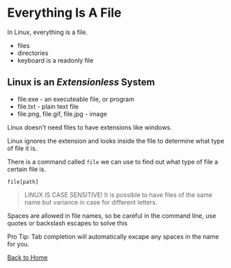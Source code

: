 # Everything Is A File

In Linux, everything is a file.
- files
- directories
- keyboard is a readonly file

## Linux is an ***Extensionless*** System 

- file.exe - an executeable file, or program
- file.txt - plain text file
- file.png, file.gif, file.jpg - image

Linux doesn't need files to have extensions like windows. 

Linux ignores the extension and looks inside the file to determine what type of file it is.

There is a command called `file` we can use to find out what type of file a certain file is. 
```
file[path] 
``` 

> LINUX IS CASE SENSITIVE! It is possible to have files of the same name but variance in case for different letters. 

Spaces are allowed in file names, so be careful in the command line, use quotes or backslash escapes to solve this

Pro Tip: Tab completion will automatically excape any spaces in the name for you.

[Back to Home](README.md)